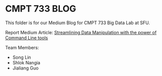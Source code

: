 # CMPT 733 BLOG


This folder is for our Medium Blog for CMPT 733 Big Data Lab at SFU.

Report Medium Article: [Streamlining Data Manipulation with the power of Command Line tools](https://medium.com/sfu-cspmp/streamlining-data-manipulation-with-the-power-of-command-line-tools-185a01e653e2)


Team Members:

- Song Lin
- Shlok Nangia
- Jialiang Guo
